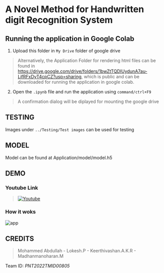 # A Novel Method for Handwritten digit Recognition System

## Running the application in Google Colab

1. Upload this folder in `My Drive` folder of google drive

>Alternatively, the Application Folder for rendering html files can be found in https://drive.google.com/drive/folders/1bwZtTQDIUydunA7au-LjfRFxDyT4cpCZ?usp=sharing, which is public and can be downloaded for running the application in google colab.

2. Open the `.ipynb` file and run the application using `command/ctrl+F9`
>A confirmation dialog will be diplayed for mounting the google drive

## TESTING
Images under `../Testing/Test images` can be used for testing

## MODEL
Model can be found at Application/model/model.h5

## DEMO

### Youtube Link
>[![Youtube](http://img.youtube.com/vi/gC5nvPL2_bM/0.jpg)](https://youtu.be/gC5nvPL2_bM)

### How it woks
![app](https://user-images.githubusercontent.com/63586305/201483978-2302bec8-9592-4b7f-968d-42f3fefdf1b9.gif)

## CREDITS

>Mohammed Abdullah - Lokesh.P - Keerthivashan.A.K.R - Madhanmanoharan.M

Team ID: *PNT2022TMID00805*
